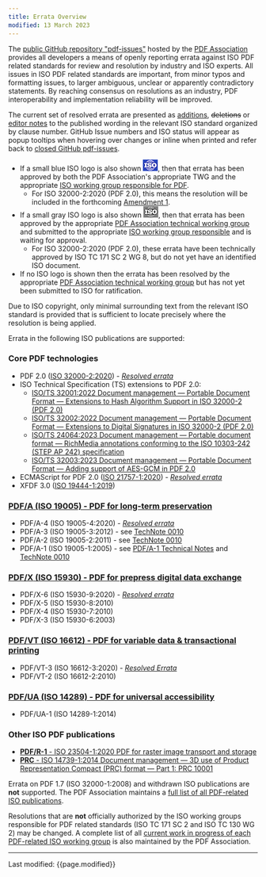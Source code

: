 ```yaml
---
title: Errata Overview
modified: 13 March 2023
---
```


<link rel="stylesheet" href="https://pdf-issues.pdfa.org/assets/iso-style.css">
<div class="github-wp">

<p>
The <a href="https://github.com/pdf-association/pdf-issues/">public GitHub repository "pdf-issues"</a> hosted by the <a href="https://www.pdfa.org">PDF Association</a>
provides all developers a means of openly reporting errata against ISO PDF related standards for review and resolution by industry and ISO experts.
All issues in ISO PDF related standards are important, from minor typos and formatting issues, to
larger ambiguous, unclear or apparently contradictory statements. By reaching consensus on resolutions as an industry,
PDF interoperability and implementation reliability will be improved.
</p>

<p>
The current set of resolved errata are presented as <span class="isostyle">
<ins title="GitHub Issue URL will appear">additions</ins>,
<del title="GitHub Issue URL will appear">deletions</del> or
<ins class="editornote" title="GitHub Issue URL will appear">editor notes</ins></span>
to the published wording in the relevant ISO standard organized by clause number.
GitHub Issue numbers and ISO status will appear as popup tooltips when hovering over changes or inline when printed and refer back to
<a href="https://github.com/pdf-association/pdf-issues/issues?q=is%3Aclosed+label%3A%22proposed+solution%22" target="_blank">
closed GitHub pdf-issues</a>.
</p>

<ul>
  <li>
  If a small blue ISO logo is also shown <img src="assets/Logo-ISO-small.png" alt="Small blue ISO logo" />, then that errata has been approved by both the PDF Association's appropriate TWG and the appropriate <a href="https://www.pdfa.org/iso-status/">ISO working group responsible for PDF</a>. 
    <ul>
      <li>For ISO 32000-2:2020 (PDF 2.0), this means the resolution will be included in the forthcoming <a href="https://www.iso.org/standard/85145.html">Amendment 1</a>.</li>
    </ul>
  </li>

  <li>
  If a small gray ISO logo is also shown <img src="assets/Logo-ISO-submitted-small.png" alt="Small grey ISO logo" />, then that errata has been approved by the appropriate <a href="https://www.pdfa.org/community/">PDF Association technical working group</a> and submitted to the appropriate <a href="https://www.pdfa.org/iso-status/">ISO working group responsible</a> and is waiting for approval. 
    <ul>
      <li>For ISO 32000-2:2020 (PDF 2.0), these errata have been technically approved by ISO TC 171 SC 2 WG 8, but do not yet have an identified ISO document.</li>
    </ul>
  </li>

  <li>
  If no ISO logo is shown then the errata has been resolved by the appropriate <a href="https://www.pdfa.org/community/">PDF Association technical working group</a> but has not yet been submitted to ISO for ratification.
  </li>
</ul>

<p>
Due to ISO copyright, only minimal surrounding text from the relevant ISO standard is provided that is sufficient to locate precisely where the resolution is being applied.
</p>

<p>Errata in the following ISO publications are supported:</p>


 <h3><b>Core PDF technologies</b></h3>
  <ul>
   <li>PDF 2.0 (<a href="https://www.pdfa.org/resource/iso-32000-pdf/" target="_blank">ISO 32000-2:2020</a>) - <a href="32000-2-2020/index.html"><i>Resolved errata</i></a></li>
   <li>ISO Technical Specification (TS) extensions to PDF 2.0:
     <ul>
       <li><a href="https://www.pdfa.org/resource/iso-ts-32001/" target="_blank">ISO/TS 32001:2022 Document management — Portable Document Format — Extensions to Hash Algorithm Support in ISO 32000-2 (PDF 2.0)</a></li>
       <li><a href="https://www.pdfa.org/resource/iso-ts-32002/" target="_blank">ISO/TS 32002:2022 Document management — Portable Document Format — Extensions to Digital Signatures in ISO 32000-2 (PDF 2.0)</a></li>
       <li><a href="https://pdfa.org/resource/iso-ts-24064/" target="_blank">ISO/TS 24064:2023 Document management — Portable document format — RichMedia annotations conforming to the ISO 10303-242 (STEP AP 242) specification</a></li>
       <li><a href="https://pdfa.org/resource/iso-ts-32003-aes-gcm/" target="_blank">ISO/TS 32003:2023 Document management — Portable Document Format — Adding support of AES-GCM in PDF 2.0</a></li>
    </ul>
    </li>
   <li>ECMAScript for PDF 2.0 (<a href="https://www.pdfa.org/resource/iso-21757-ecmascript/" target="_blank">ISO 21757-1:2020</a>) - <a href="21757-1-2020/index.html"><i>Resolved errata</i></a></li>
   <li>XFDF 3.0 (<a href="https://www.pdfa.org/resource/iso-19444-xfdf/" target="_blank">ISO 19444-1:2019</a>)</li>
  </ul>

 <h3><a href="https://www.pdfa.org/resource/iso-19005-pdfa/" target="_blank"><b>PDF/A</b> (ISO 19005) - PDF for long-term preservation</a></h3>
  <ul>
   <li>PDF/A-4 (ISO 19005-4:2020) - <a href="19005-4-2020/index.html"><i>Resolved errata</i></a></li>
   <li>PDF/A-3 (ISO 19005-3:2012) - see <a href="https://www.pdfa.org/resource/technote-0010-clarifications-of-iso-19005-parts-1-3-for-developers-of-pdfa-creators-and-validators/" target="_blank">TechNote 0010</a></li>
   <li>PDF/A-2 (ISO 19005-2:2011) - see <a href="https://www.pdfa.org/resource/technote-0010-clarifications-of-iso-19005-parts-1-3-for-developers-of-pdfa-creators-and-validators/" target="_blank">TechNote 0010</a></li>
   <li>PDF/A-1 (ISO 19005-1:2005) - see <a href="https://www.pdfa.org/resource/pdfa-1-technical-notes/" target="_blank">PDF/A-1 Technical Notes</a> and <a href="https://www.pdfa.org/resource/technote-0010-clarifications-of-iso-19005-parts-1-3-for-developers-of-pdfa-creators-and-validators/" target="_blank">TechNote 0010</a></li>
  </ul>

  <h3><a href="https://www.pdfa.org/resource/iso-15930-pdfx/" target="_blank"><b>PDF/X</b> (ISO 15930) - PDF for prepress digital data exchange</a></h3>
   <ul>
    <li>PDF/X-6 (ISO 15930-9:2020) - <a href="15930-9-2020/index.html"><i>Resolved errata</i></a></li>
    <li>PDF/X-5 (ISO 15930-8:2010)</li>
    <li>PDF/X-4 (ISO 15930-7:2010)</li>
    <li>PDF/X-3 (ISO 15930-6:2003)</li>
   </ul>

  <h3><a href="https://www.pdfa.org/resource/iso-16612-pdfvt/" target="_blank"><b>PDF/VT</b> (ISO 16612) - PDF for variable data &amp; transactional printing</a></h3>
   <ul>
    <li>PDF/VT-3 (ISO 16612-3:2020) - <a href="16612-3-2020/index.html"><i>Resolved Errata</i></a></li>
    <li>PDF/VT-2 (ISO 16612-2:2010)</li>
   </ul>

  <h3><a href="https://www.pdfa.org/resource/iso-14289-pdfua/" target="_blank"><b>PDF/UA</b> (ISO 14289) - PDF for universal accessibility</a></h3>
   <ul>
    <li>PDF/UA-1 (ISO 14289-1:2014)</li>
   </ul>

  <h3><b>Other ISO PDF publications</b></h3>
  <ul>
   <li><a href="https://www.pdfa.org/resource/iso-23504-pdfr/" target="_blank"><b>PDF/R-1</b> - ISO 23504-1:2020 PDF for raster image transport and storage</a></li>
   <li><a href="https://pdfa.org/resource/3d-formats/" target="_blank"><b>PRC</b> - ISO 14739-1:2014 Document management — 3D use of Product Representation Compact (PRC) format — Part 1: PRC 10001</a></li>
  </ul>

<p>Errata on PDF 1.7 (ISO 32000-1:2008) and withdrawn ISO publications are <b>not</b> supported.
The PDF Association maintains a <a href="https://www.pdfa.org/index-of-pdf-related-iso-publications/">full list of all PDF-related ISO publications</a>.</p>

<p>
Resolutions that are <b>not</b> officially authorized by the ISO working groups responsible for PDF related standards
(ISO TC 171 SC 2 and ISO TC 130 WG 2) may be changed. A complete list of all
<a href="https://www.pdfa.org/iso-status/" target="_parent">current work in progress of each PDF-related ISO working group</a> is also maintained by the PDF Association.
</p>

<hr>
<p class="footnote">Last modified: {{page.modified}}</p>

</div>
